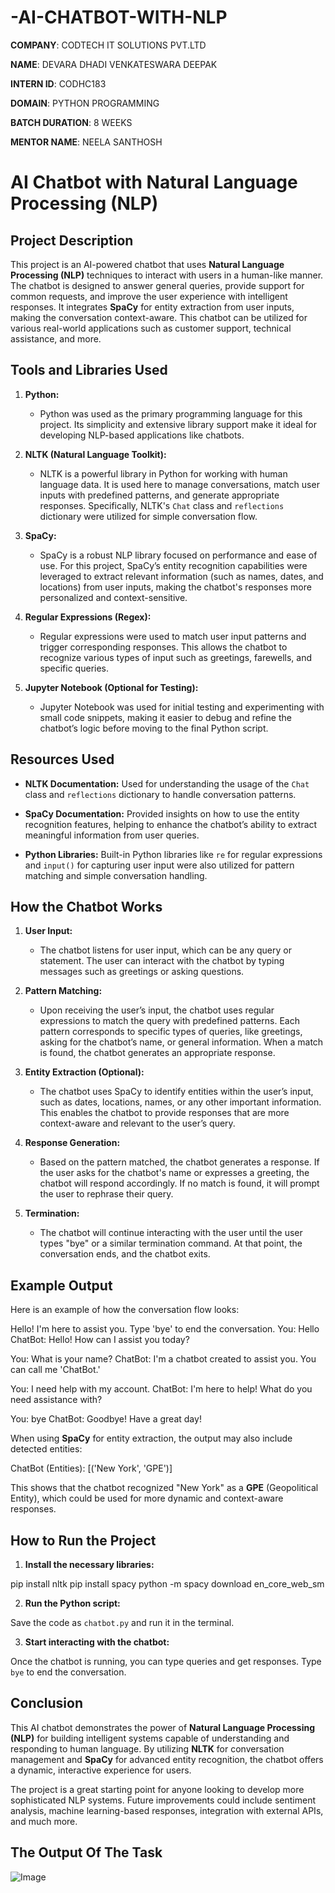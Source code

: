 # -AI-CHATBOT-WITH-NLP

**COMPANY**: CODTECH IT SOLUTIONS PVT.LTD
 
**NAME**: DEVARA DHADI VENKATESWARA DEEPAK

**INTERN ID**: CODHC183

**DOMAIN**: PYTHON PROGRAMMING
 
**BATCH DURATION**: 8 WEEKS

**MENTOR NAME**: NEELA SANTHOSH

# AI Chatbot with Natural Language Processing (NLP)

## Project Description

This project is an AI-powered chatbot that uses **Natural Language Processing (NLP)** techniques to interact with users in a human-like manner. The chatbot is designed to answer general queries, provide support for common requests, and improve the user experience with intelligent responses. It integrates **SpaCy** for entity extraction from user inputs, making the conversation context-aware. This chatbot can be utilized for various real-world applications such as customer support, technical assistance, and more.

## Tools and Libraries Used

1. **Python:**
   - Python was used as the primary programming language for this project. Its simplicity and extensive library support make it ideal for developing NLP-based applications like chatbots.

2. **NLTK (Natural Language Toolkit):**
   - NLTK is a powerful library in Python for working with human language data. It is used here to manage conversations, match user inputs with predefined patterns, and generate appropriate responses. Specifically, NLTK's `Chat` class and `reflections` dictionary were utilized for simple conversation flow.

3. **SpaCy:**
   - SpaCy is a robust NLP library focused on performance and ease of use. For this project, SpaCy’s entity recognition capabilities were leveraged to extract relevant information (such as names, dates, and locations) from user inputs, making the chatbot's responses more personalized and context-sensitive.

4. **Regular Expressions (Regex):**
   - Regular expressions were used to match user input patterns and trigger corresponding responses. This allows the chatbot to recognize various types of input such as greetings, farewells, and specific queries.

5. **Jupyter Notebook (Optional for Testing):**
   - Jupyter Notebook was used for initial testing and experimenting with small code snippets, making it easier to debug and refine the chatbot’s logic before moving to the final Python script.

## Resources Used

- **NLTK Documentation:** Used for understanding the usage of the `Chat` class and `reflections` dictionary to handle conversation patterns.
  
- **SpaCy Documentation:** Provided insights on how to use the entity recognition features, helping to enhance the chatbot’s ability to extract meaningful information from user queries.

- **Python Libraries:** Built-in Python libraries like `re` for regular expressions and `input()` for capturing user input were also utilized for pattern matching and simple conversation handling.

## How the Chatbot Works

1. **User Input:**
   - The chatbot listens for user input, which can be any query or statement. The user can interact with the chatbot by typing messages such as greetings or asking questions.

2. **Pattern Matching:**
   - Upon receiving the user’s input, the chatbot uses regular expressions to match the query with predefined patterns. Each pattern corresponds to specific types of queries, like greetings, asking for the chatbot’s name, or general information. When a match is found, the chatbot generates an appropriate response.

3. **Entity Extraction (Optional):**
   - The chatbot uses SpaCy to identify entities within the user’s input, such as dates, locations, names, or any other important information. This enables the chatbot to provide responses that are more context-aware and relevant to the user’s query.

4. **Response Generation:**
   - Based on the pattern matched, the chatbot generates a response. If the user asks for the chatbot's name or expresses a greeting, the chatbot will respond accordingly. If no match is found, it will prompt the user to rephrase their query.

5. **Termination:**
   - The chatbot will continue interacting with the user until the user types "bye" or a similar termination command. At that point, the conversation ends, and the chatbot exits.

## Example Output

Here is an example of how the conversation flow looks:

Hello! I'm here to assist you. Type 'bye' to end the conversation. You: Hello ChatBot: Hello! How can I assist you today?

You: What is your name? ChatBot: I'm a chatbot created to assist you. You can call me 'ChatBot.'

You: I need help with my account. ChatBot: I'm here to help! What do you need assistance with?

You: bye ChatBot: Goodbye! Have a great day!


When using **SpaCy** for entity extraction, the output may also include detected entities:


ChatBot (Entities): [('New York', 'GPE')]



This shows that the chatbot recognized "New York" as a **GPE** (Geopolitical Entity), which could be used for more dynamic and context-aware responses.


## How to Run the Project

1. **Install the necessary libraries:**

pip install nltk pip install spacy python -m spacy download en_core_web_sm


2. **Run the Python script:**

Save the code as `chatbot.py` and run it in the terminal.


3. **Start interacting with the chatbot:**

Once the chatbot is running, you can type queries and get responses. Type `bye` to end the conversation.

## Conclusion

This AI chatbot demonstrates the power of **Natural Language Processing (NLP)** for building intelligent systems capable of understanding and responding to human language. By utilizing **NLTK** for conversation management and **SpaCy** for advanced entity recognition, the chatbot offers a dynamic, interactive experience for users.

The project is a great starting point for anyone looking to develop more sophisticated NLP systems. Future improvements could include sentiment analysis, machine learning-based responses, integration with external APIs, and much more.

## The Output Of The Task
![Image](https://github.com/user-attachments/assets/a27f3708-e644-4c05-80d5-cd9be668b249)
